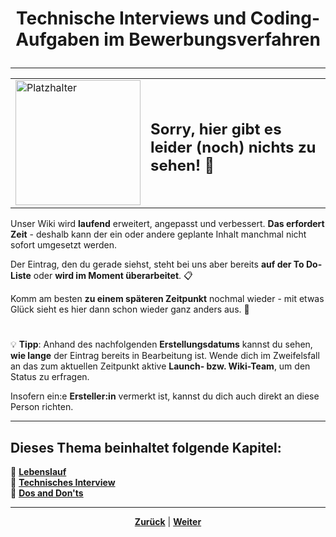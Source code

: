 # <p align="center">Technische Interviews und Coding-Aufgaben im Bewerbungsverfahren</p>

---

<div align="center">
  <table>
    <tr>
      <td>
        <img src="https://github.com/user-attachments/assets/69b70f12-916c-4167-8920-c6055f5903d5" alt="Platzhalter" width="200">
      </td>
      <td>
        <h2>Sorry, hier gibt es leider (noch) nichts zu sehen! 👀</h2>
      </td>
    </tr>
  </table>
</div>

Unser Wiki wird **laufend** erweitert, angepasst und verbessert. **Das erfordert Zeit** - deshalb kann der ein oder andere geplante Inhalt manchmal nicht sofort umgesetzt werden.

Der Eintrag, den du gerade siehst, steht bei uns aber bereits **auf der To Do-Liste** oder **wird im Moment überarbeitet**. 📋

Komm am besten **zu einem späteren Zeitpunkt** nochmal wieder - mit etwas Glück sieht es hier dann schon wieder ganz anders aus. 🚀

#

💡 **Tipp**: Anhand des nachfolgenden **Erstellungsdatums** kannst du sehen, **wie lange** der Eintrag bereits in Bearbeitung ist. Wende dich im Zweifelsfall an das zum aktuellen Zeitpunkt aktive **Launch- bzw. Wiki-Team**, um den Status zu erfragen.

Insofern ein:e **Ersteller:in** vermerkt ist, kannst du dich auch direkt an diese Person richten.

---

**Dieses Thema beinhaltet folgende Kapitel:**
---

🔹 [**Lebenslauf**](/docs/08-karriere/02-anwendungsentwickler_beruf/02-bewerbungsverfahren/01-lebenslauf/README.md)<br>
🔹 [**Technisches Interview**](/docs/08-karriere/02-anwendungsentwickler_beruf/02-bewerbungsverfahren/02-technisches_interview/README.md) <br>
🔹 [**Dos and Don'ts**](/docs/08-karriere/02-anwendungsentwickler_beruf/02-bewerbungsverfahren/03-dos_and_donts/README.md) <br>

---

<p align="center">
<a href="/docs/08-karriere/02-anwendungsentwickler_beruf/02-bewerbungsverfahren/01-lebenslauf/README.md"><strong>Zurück</strong></a> | 
<a href="/docs/08-karriere/02-anwendungsentwickler_beruf/02-bewerbungsverfahren//03-dos_and_donts/README.md"><strong>Weiter</strong></a>
</p>